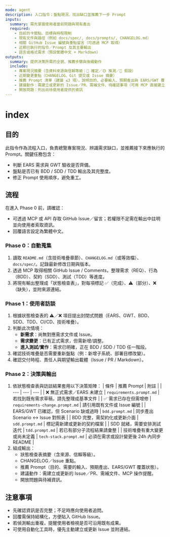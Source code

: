 ```yaml
---
mode: agent
description: 入口指令；盤點現況、找出缺口並推薦下一步 Prompt
inputs:
  summary: 需先掌握使用者當前問題與現有產出
  required:
    - 目前的卡關點、目標與時程限制
    - 現有文件與路徑（例如 docs/spec/, docs/prompts/, CHANGELOG.md）
    - 相關 GitHub Issue 編號與重點留言（可透過 MCP 取得）
    - 近期已執行的指令／Prompt 及其主要輸出
    - 語言或格式需求（預設繁體中文 + Markdown）
outputs:
  summary: 提供決策所需的全貌、推薦步驟與後續動作
  include:
    - 專案現況摘要（含資料來源與信賴等級：🔵 確定／🟡 推測／🔴 假設）
    - 近期變更重點（CHANGELOG、Git 提交或 Issue 摘要）
    - 推薦 Prompt 清單（建議 ≤3 項），說明目的、必要輸入、預期產出與 EARS/GWT 覆蓋
    - 建議動作：需建立或更新的 Issue／PR、需補文件、待確認事項（可用 MCP 直接建立）
    - 開放問題：列出尚待使用者提供的資訊
---
```


# index

## 目的

此指令作為流程入口，負責總覽專案現況、辨識需求缺口，並推薦接下來應執行的 Prompt。關鍵任務包含：
- 判斷 EARS 需求與 GWT 驗收是否齊備。
- 盤點是否已有 BDD / SDD / TDD 輸出及其完整度。
- 修正 Prompt 使用順序，避免重工。

## 流程

在進入 Phase 0 前，請確認：
- 可透過 MCP 或 API 存取 GitHub Issue／留言；若權限不足需在輸出中註明並向使用者索取資訊。
- 回覆語言設定為繁體中文。

### Phase 0：自動蒐集
1. 讀取 `README.md`（含技術堆疊章節）、`CHANGELOG.md`（或等效檔）、`docs/spec/`。記錄最新修改日期與版本。
2. 透過 MCP 取得相關 GitHub Issue / Comments，整理需求（REQ）、行為（BDD）、契約（SDD）、測試（TDD）等進度。
3. 將現有輸出整理成「狀態檢查表」，對每項標記 ✅（完成）、⚠️（部分）、❌（缺失），並附來源連結。

### Phase 1：使用者訪談
1. 根據狀態檢查表的 ⚠️／❌ 項目提出封閉式問題（EARS、GWT、BDD、SDD、TDD、CI/CD、技術堆疊）。
2. 判斷此次情境：
   - **新需求**：尚無對應需求文件或 Issue。
   - **需求變更**：已有正式需求，但需新增/調整。
   - **進入測試/實作**：需求已明確，正在 BDD / SDD / TDD 任一階段。
3. 確認技術堆疊是否需要重新盤點（例：新增子系統、部署目標改變）。
4. 確認交付時程、責任人與期望輸出載體（Issue / PR / Markdown）。

### Phase 2：決策與輸出
1. 依狀態檢查表與訪談結果套用以下決策矩陣：
   | 條件 | 推薦 Prompt | 附註 |
   | --- | --- | --- |
   | ❌ 無正式需求／EARS 未建立 | `requirements.prompt.md` | 若找到既有需求草稿，請先整理成基準文件 |
   | ✅ 需求已存在但需增修 | `requirements-change.prompt.md` | 請引用既有文件或 Issue 編號 |
   | EARS/GWT 已確認，但 Scenario 缺或過時 | `bdd.prompt.md` | 同步產出 Scenario ↔ Issue 對照表 |
   | BDD 完整，需契約化或更新介面 | `sdd.prompt.md` | 標記需新建或更新的契約檔案 |
   | SDD 就緒，需要安排測試迭代 | `tdd.prompt.md` | 若已有部分子流程結果請彙整 |
   | 技術堆疊有重大變更或尚未定義 | `tech-stack.prompt.md` | 必須在需求或設計變更後 24h 內同步 README |
2. 組成輸出：
   - 狀態檢查表摘要（含來源、信賴等級）。
   - CHANGELOG／Issue 重點。
   - 推薦 Prompt（目的、需要的輸入、預期產出、EARS/GWT 覆蓋狀態）。
   - 建議動作：需建立或更新的 Issue／PR、需補文件、MCP 操作提醒。
   - 開放問題與待補資訊。

## 注意事項

- 先確認資訊是否完整；不足時應向使用者追問。
- 回覆需保持結構化，方便貼入 GitHub Issue。
- 若偵測輸出重複，提醒使用者檢視是否可沿用既有成果。
- 可使用自動化工具時，優先主動建立或更新 Issue 並附連結。
